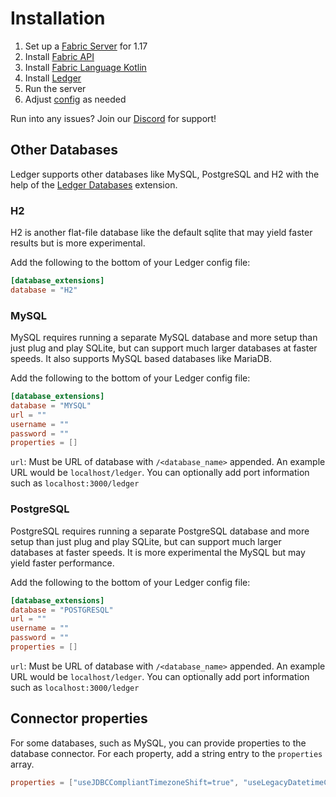 # Installation

1. Set up a [Fabric Server](https://fabricmc.net/wiki/tutorial:installing_minecraft_fabric_server) for 1.17
2. Install [Fabric API](https://www.curseforge.com/minecraft/mc-mods/fabric-api)
3. Install [Fabric Language Kotlin](https://www.curseforge.com/minecraft/mc-mods/fabric-language-kotlin/)
4. Install [Ledger](https://www.curseforge.com/minecraft/mc-mods/ledger)
5. Run the server
6. Adjust [config](config.md) as needed

Run into any issues? Join our [Discord](https://discord.gg/UxHnDWr) for support!

## Other Databases
Ledger supports other databases like MySQL, PostgreSQL and H2 with the help of the [Ledger Databases](https://www.curseforge.com/minecraft/mc-mods/ledger-databases) extension.

### H2
H2 is another flat-file database like the default sqlite that may yield faster results but is more experimental.

Add the following to the bottom of your Ledger config file:

```toml
[database_extensions]
database = "H2"
```

### MySQL
MySQL requires running a separate MySQL database and more setup than just plug and play SQLite, but can support much larger databases at faster speeds.
It also supports MySQL based databases like MariaDB.

Add the following to the bottom of your Ledger config file:

```toml
[database_extensions]
database = "MYSQL"
url = ""
username = ""
password = ""
properties = []
```

`url`: Must be URL of database with `/<database_name>` appended. An example URL would be `localhost/ledger`. You can optionally add port information such as `localhost:3000/ledger`

### PostgreSQL
PostgreSQL requires running a separate PostgreSQL database and more setup than just plug and play SQLite, but can support much larger databases at faster speeds. It is more experimental the MySQL but may yield faster performance.

Add the following to the bottom of your Ledger config file:

```toml
[database_extensions]
database = "POSTGRESQL"
url = ""
username = ""
password = ""
properties = []
```

`url`: Must be URL of database with `/<database_name>` appended. An example URL would be `localhost/ledger`. You can optionally add port information such as `localhost:3000/ledger`

## Connector properties

For some databases, such as MySQL, you can provide properties to the database connector. For each property, add a string entry to the `properties` array.

```toml
properties = ["useJDBCCompliantTimezoneShift=true", "useLegacyDatetimeCode=false", "serverTimezone=UTC"]
```
